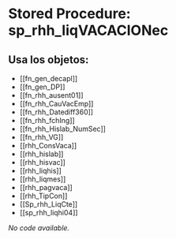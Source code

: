 # Stored Procedure: sp_rhh_liqVACACIONec

## Usa los objetos:
- [[fn_gen_decapl]]
- [[fn_gen_DP]]
- [[fn_rhh_ausent01]]
- [[fn_rhh_CauVacEmp]]
- [[fn_rhh_Datediff360]]
- [[fn_rhh_fchIng]]
- [[fn_rhh_Hislab_NumSec]]
- [[fn_rhh_VG]]
- [[rhh_ConsVaca]]
- [[rhh_hislab]]
- [[rhh_hisvac]]
- [[rhh_liqhis]]
- [[rhh_liqmes]]
- [[rhh_pagvaca]]
- [[rhh_TipCon]]
- [[Sp_rhh_LiqCte]]
- [[sp_rhh_liqhi04]]

*No code available.*

